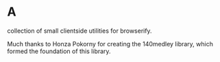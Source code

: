# A
collection of small clientside utilities for browserify.

Much thanks to Honza Pokorny for creating the 140medley library, which formed the foundation of this library.